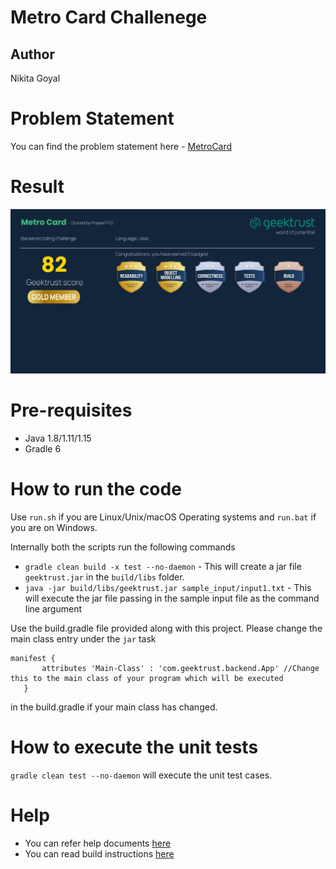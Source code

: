 # Metro Card Challenege
## Author
Nikita Goyal

# Problem Statement

You can find the problem statement here - [MetroCard](https://www.geektrust.com/challenge/metro-card)

# Result

![MetroCard_Geektrust](https://github.com/pgprajwal/Personal-Archive/blob/main/images/Geektrust_Metro_Card.jpeg)

# Pre-requisites
* Java 1.8/1.11/1.15
* Gradle 6

# How to run the code

Use `run.sh` if you are Linux/Unix/macOS Operating systems and `run.bat` if you are on Windows.

Internally both the scripts run the following commands 

 * `gradle clean build -x test --no-daemon` - This will create a jar file `geektrust.jar` in the `build/libs` folder.
 * `java -jar build/libs/geektrust.jar sample_input/input1.txt` - This will execute the jar file passing in the sample input file as the command line argument

 Use the build.gradle file provided along with this project. Please change the main class entry under the `jar` task

 ```
 manifest {
        attributes 'Main-Class' : 'com.geektrust.backend.App' //Change this to the main class of your program which will be executed
    }
```
in the build.gradle if your main class has changed.

 # How to execute the unit tests

 `gradle clean test --no-daemon` will execute the unit test cases.

# Help

* You can refer help documents [here](https://help.geektrust.com)
* You can read build instructions [here](https://github.com/geektrust/coding-problem-artefacts/tree/master/Java)
